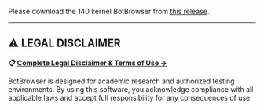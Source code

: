 Please download the 140 kernel BotBrowser from [this release](https://github.com/botswin/BotBrowser/releases/tag/v140-20250922).

---

## ⚠️ LEGAL DISCLAIMER

**📋 [Complete Legal Disclaimer & Terms of Use →](../../DISCLAIMER.md)**

BotBrowser is designed for academic research and authorized testing environments. By using this software, you acknowledge compliance with all applicable laws and accept full responsibility for any consequences of use.
